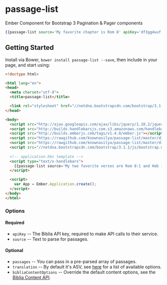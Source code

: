 passage-list
================

Ember Component for Bootstrap 3 Pagination &amp; Pager components

```hbs
{{passage-list source='My favorite chapter is Rom 8' apiKey='df3gg4uuf'}}
```

## Getting Started

Install via Bower, `bower install passage-list --save`, then include in your page, and start using:

```html
<!doctype html>

<html lang="en">
<head>
  <meta charset="utf-8">
  <title>passage-list</title>

  <link rel="stylesheet" href="//netdna.bootstrapcdn.com/bootstrap/3.1.1/css/bootstrap.min.css">
</head>

<body>
  <script src="http://ajax.googleapis.com/ajax/libs/jquery/1.10.2/jquery.min.js"></script>
  <script src="http://builds.handlebarsjs.com.s3.amazonaws.com/handlebars-v1.3.0.js"></script>
  <script src="http://builds.emberjs.com/tags/v1.4.0/ember.js"></script>
  <script src="https://rawgithub.com/knownasilya/passage-list/master/dist/passage-list.template.js"></script>
  <script src="https://rawgithub.com/knownasilya/passage-list/master/dist/passage-list.js"></script>
  <script src="//netdna.bootstrapcdn.com/bootstrap/3.1.1/js/bootstrap.min.js"></script>
  
  <!-- application.hbs template -->
  <script type="text/x-handlebars">
    {{passage-list source='My two favorite verses are Rom 8:1 and Heb 12:1-2.' apiKey='fd37d8f28e95d3be8cb4fbc37e15e18e'}}
  </script>

  <script>
    var App = Ember.Application.create();
  </script>
</body>
</html>
```

### Options
#### Required
- `apiKey` -- The Biblia API key, required to make API calls to their service.
- `source` -- Text to parse for passages.

#### Optional
- `passages` -- You can pass in a pre-parsed array of passages.
- `translation` -- By default it's ASV, see [here][translations] for a list of available options.
- `bibliaContentOptions` -- Override the default content options, see the [Biblia Content API][content-api]. 

[translations]: http://api.biblia.com/docs/Available_Bibles
[content-api]: http://api.biblia.com/docs/Bible_Content
